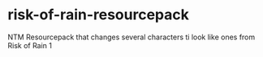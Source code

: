 # risk-of-rain-resourcepack
NTM Resourcepack that changes several characters ti look like ones from Risk of Rain 1
